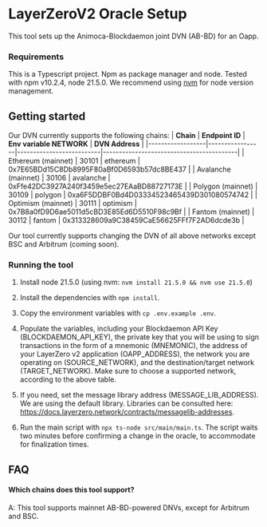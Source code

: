 # LayerZeroV2 Oracle Setup

This tool sets up the Animoca-Blockdaemon joint DVN (AB-BD) for an Oapp.

### Requirements

This is a Typescript project. Npm as package manager and node. Tested with npm v10.2.4, node 21.5.0. We recommend using [nvm](https://github.com/nvm-sh/nvm) for node version management.

## Getting started

Our DVN currently supports the following chains:
| **Chain**        | **Endpoint ID** | **Env variable NETWORK** | **DVN Address**                          |
|------------------|-----------------|--------------------------|------------------------------------------|
| Ethereum (mainnet) | 30101          | ethereum                 | 0x7E65BDd15C8Db8995F80aBf0D6593b57dc8BE437 |
| Avalanche (mainnet) | 30106         | avalanche                | 0xFfe42DC3927A240f3459e5ec27EAaBD88727173E |
| Polygon (mainnet)  | 30109          | polygon                  | 0xa6F5DDBF0Bd4D03334523465439D301080574742 |
| Optimism (mainnet) | 30111          | optimism                 | 0x7B8a0fD9D6ae5011d5cBD3E85Ed6D5510F98c9Bf |
| Fantom (mainnet)   | 30112          | fantom                   | 0x313328609a9C38459CaE56625FFf7F2AD6dcde3b |

Our tool currently supports changing the DVN of all above networks except BSC and Arbitrum (coming soon).

### Running the tool

1. Install node 21.5.0 (using nvm: `nvm install 21.5.0 && nvm use 21.5.0`)

2. Install the dependencies with `npm install`.

3. Copy the environment variables with `cp .env.example .env`.

4. Populate the variables, including your Blockdaemon API Key (BLOCKDAEMON_API_KEY), the private key that you will be using to sign transactions in the form of a mnemonic (MNEMONIC), the address of your LayerZero v2 application (OAPP_ADDRESS), the network you are operating on (SOURCE_NETWORK), and the destination/target network (TARGET_NETWORK). Make sure to choose a supported network, according to the above table.

5. If you need, set the message library address (MESSAGE_LIB_ADDRESS). We are using the default library. Libraries can be consulted here: https://docs.layerzero.network/contracts/messagelib-addresses.

6. Run the main script with `npx ts-node src/main/main.ts`. The script waits two minutes before confirming a change in the oracle, to accommodate for finalization times.

## FAQ

#### Which chains does this tool support?

A: This tool supports mainnet AB-BD-powered DNVs, except for Arbitrum and BSC.
